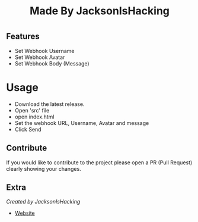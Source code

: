 <h1 align="center">
    Made By JacksonIsHacking
<h1>


## Features 
* Set Webhook Username
* Set Webhook Avatar
* Set Webhook Body (Message)


# Usage
* Download the latest release.
* Open 'src' file
* open index.html
* Set the webhook URL, Username, Avatar and message
* Click Send

## Contribute
If you would like to contribute to the project please open a PR (Pull Request) clearly showing your changes.

## Extra
_Created by JacksonIsHacking_
* [Website](jacksonishacking.github.io)

